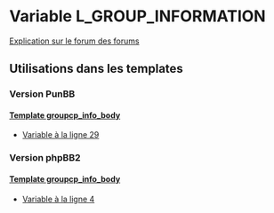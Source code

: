 # Variable L_GROUP_INFORMATION
[Explication sur le forum des forums](http://forum.forumactif.com/t294113-listing-des-variables#L_GROUP_INFORMATION)

## Utilisations dans les templates

### Version PunBB

#### [Template groupcp_info_body](punbb/groupcp_info_body.md)
* [Variable à la ligne 29](../punbb/groupcp_info_body.tpl#L29)

### Version phpBB2

#### [Template groupcp_info_body](subsilver/groupcp_info_body.md)
* [Variable à la ligne 4](../subsilver/groupcp_info_body.tpl#L4)